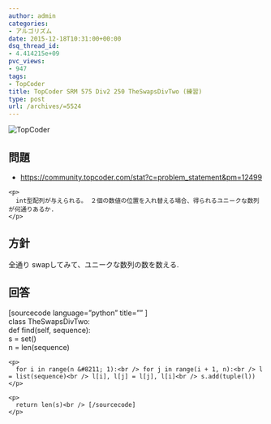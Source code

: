 ```yaml
---
author: admin
categories:
- アルゴリズム
date: 2015-12-18T10:31:00+00:00
dsq_thread_id:
- 4.414215e+09
pvc_views:
- 947
tags:
- TopCoder
title: TopCoder SRM 575 Div2 250 TheSwapsDivTwo (練習)
type: post
url: /archives/=5524
---
```


![TopCoder][1]

<div id="outline-container-orgheadline1" class="outline-2">
  <h2 id="orgheadline1">
    問題
  </h2>
  
  <div class="outline-text-2" id="text-orgheadline1">
    <ul class="org-ul">
      <li>
        <a href="https://community.topcoder.com/stat?c=problem_statement&pm=12499">https://community.topcoder.com/stat?c=problem_statement&pm=12499</a>
      </li>
    </ul>
    
    <p>
      int型配列が与えられる。 ２個の数値の位置を入れ替える場合、得られるユニークな数列が何通りあるか.
    </p>
  </div>
</div>

<div id="outline-container-orgheadline2" class="outline-2">
  <h2 id="orgheadline2">
    方針
  </h2>
  
  <div class="outline-text-2" id="text-orgheadline2">
    <p>
      全通り swapしてみて、ユニークな数列の数を数える.
    </p>
  </div>
</div>

<div id="outline-container-orgheadline3" class="outline-2">
  <h2 id="orgheadline3">
    回答
  </h2>
  
  <div class="outline-text-2" id="text-orgheadline3">
    [sourcecode language=&#8221;python&#8221; title=&#8221;&#8221; ]<br /> class TheSwapsDivTwo:<br /> def find(self, sequence):<br /> s = set()<br /> n = len(sequence)</p> 
    
    <p>
      for i in range(n &#8211; 1):<br /> for j in range(i + 1, n):<br /> l = list(sequence)<br /> l[i], l[j] = l[j], l[i]<br /> s.add(tuple(l))
    </p>
    
    <p>
      return len(s)<br /> [/sourcecode]
    </p>
  </div>
</div>

 [1]: http://futurismo.biz/wp-content/uploads/topcoder.png